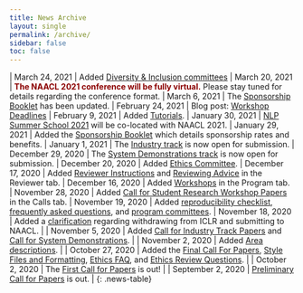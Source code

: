 ```yaml
---
title: News Archive
layout: single
permalink: /archive/
sidebar: false
toc: false
---
```


<style>
.news-table { font-size: .9em; }
.news-table tr td:nth-child(1) { font-weight: bold; }
</style>

| March 24, 2021 | Added [Diversity & Inclusion committees](/committees/diversity-inclusion/)
| March 20, 2021 | <strong style="color:darkred;">The NAACL 2021 conference will be fully virtual.</strong> Please stay tuned for details regarding the conference format.
| March 6, 2021 | The [Sponsorship Booklet](/sponsors/) has been updated.
| February 24, 2021 | Blog post: [Workshop Deadlines](/blog/workshop-deadlines/)
| February 9, 2021 | Added [Tutorials](/program/tutorials/).
| January 30, 2021 | [NLP Summer School 2021](https://ampln.github.io/escuelaverano2021/) will be co-located with NAACL 2021.
| January 29, 2021 | Added the [Sponsorship Booklet](/sponsors/) which details sponsorship rates and benefits.
| January 1, 2021 | The [Industry track](/calls/industry/) is now open for submission.
| December 29, 2020 | The [System Demonstrations track](/calls/demos/) is now open for submission.
| December 20, 2020 | Added [Ethics Committee](/ethics/committee/).
| December 17, 2020 | Added [Reviewer Instructions](/reviewer/instructions/) and [Reviewing Advice](/reviewer/advice/) in the Reviewer tab.
| December 16, 2020 | Added [Workshops](/program/workshops) in the Program tab.
| November 28, 2020 | Added [Call for Student Research Workshop Papers](https://naacl2021-srw.github.io/) in the Calls tab.
| November 19, 2020 | Added [reproducibility checklist](/calls/reproducibility-checklist), [frequently asked questions](/faq), and [program committees](/committees/program).
| November 18, 2020 | Added a [clarification](/calls/papers/#anonymity-period-clarifications) regarding withdrawing from ICLR and submitting to NAACL. |
| November 5, 2020 | Added [Call for Industry Track Papers](/calls/industry/) and [Call for System Demonstrations](/calls/demos/). |
| November 2, 2020 | Added [Area descriptions](/calls/area-descriptions/). |
| October 27, 2020 | Added the [Final Call For Papers](/calls/papers/), [Style Files and Formatting](/calls/style-and-formatting/), [Ethics FAQ](/ethics/faq/), and [Ethics Review Questions](/ethics/review-questions). |
| October 2, 2020 | The [First Call for Papers](/calls/papers/first) is out! |
| September 2, 2020 | [Preliminary Call for Papers](/calls/papers/prelim) is out. |
{: .news-table}
